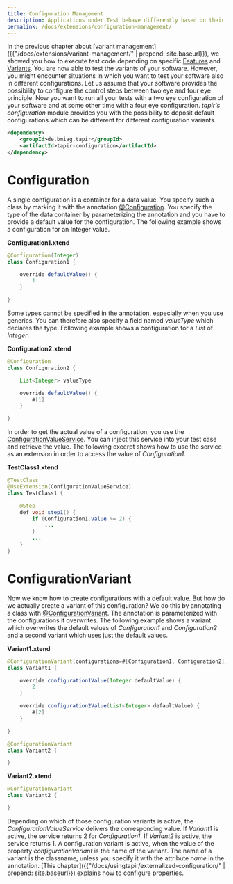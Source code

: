 ```yaml
---
title: Configuration Management
description: Applications under Test behave differently based on their configuration. With this module your tests are ware of these variations.
permalink: /docs/extensions/configuration-management/
---
```


In the previous chapter about [variant management]({{"/docs/extensions/variant-management/" | prepend: site.baseurl}}),
we showed you how to execute test code depending on specific
[Features](https://psbm-mvnrepo-p.intranet.kiel.bmiag.de/tapir/latest/apidocs/de/bmiag/tapir/variant/feature/Feature.html)
and
[Variants](https://psbm-mvnrepo-p.intranet.kiel.bmiag.de/nexus/content/sites/site/tapir/2.0.0-SNAPSHOT/apidocs/de/bmiag/tapir/variant/annotation/variant/Variant.html).
You are now able to test the variants of your software. However, you
might encounter situations in which you want to test your software also
in different configurations. Let us assume that your software provides
the possibility to configure the control steps between two eye and four
eye principle. Now you want to run all your tests with a two eye
configuration of your software and at some other time with a four eye
configuration. <i>tapir's</i> *configuration* module provides you with the
possibility to deposit default configurations which can be different for
different configuration variants.

``` xml
<dependency>
    <groupId>de.bmiag.tapir</groupId>
    <artifactId>tapir-configuration</artifactId>
</dependency>
```

# Configuration

A single configuration is a container for a data value. You specify such
a class by marking it with the annotation
[@Configuration](https://psbm-mvnrepo-p.intranet.kiel.bmiag.de/tapir/latest/apidocs/de/bmiag/tapir/configuration/annotation/configuration/Configuration.html).
You specify the type of the data container by parameterizing the
annotation and you have to provide a default value for the
configuration. The following example shows a configuration for an
Integer value.

**Configuration1.xtend**

``` java
@Configuration(Integer)
class Configuration1 {

    override defaultValue() {
        1
    }

}
```

Some types cannot be specified in the annotation, especially when you
use generics. You can therefore also specify a field named
*valueType* which declares the type. Following example shows a
configuration for a *List* of *Integer*.

**Configuration2.xtend**

``` java
@Configuration
class Configuration2 {

    List<Integer> valueType

    override defaultValue() {
        #[1]
    }  

}
```

In order to get the actual value of a configuration, you use the
[ConfigurationValueService](https://psbm-mvnrepo-p.intranet.kiel.bmiag.de/tapir/latest/apidocs/de/bmiag/tapir/configuration/service/ConfigurationValueService.html).
You can inject this service into your test case and retrieve the value.
The following excerpt shows how to use the service as an extension in
order to access the value of *Configuration1*.

**TestClass1.xtend**

``` java
@TestClass
@UseExtension(ConfigurationValueService)
class TestClass1 {

    @Step
    def void step1() {
        if (Configuration1.value >= 2) {
            ...
        }
        ...
    }
}
```

# ConfigurationVariant

Now we know how to create configurations with a default value. But how
do we actually create a variant of this configuration? We do this by
annotating a class with
[@ConfigurationVariant](https://psbm-mvnrepo-p.intranet.kiel.bmiag.de/tapir/latest/apidocs/de/bmiag/tapir/configuration/annotation/variant/ConfigurationVariant.html).
The annotation is parameterized with the configurations it overwrites.
The following example shows a variant which overwrites the default
values of *Configuration1* and *Configuration2* and a second variant
which uses just the default values.

**Variant1.xtend**

``` java
@ConfigurationVariant(configurations=#[Configuration1, Configuration2])
class Variant1 {

    override configuration1Value(Integer defaultValue) {
        2
    }      

    override configuration2Value(List<Integer> defaultValue) {
        #[2]
    }

}

@ConfigurationVariant
class Variant2 {

}
```

**Variant2.xtend**

``` java
@ConfigurationVariant
class Variant2 {

}
```

Depending on which of those configuration variants is active, the
*ConfigurationValueService* delivers the corresponding value. If
*Variant1* is active, the service returns 2 for *Configuration1*. If
*Variant2* is active, the service returns 1. A configuration variant is
active, when the value of the property *configurationVariant* is the
name of the variant. The name of a variant is the classname, unless you
specify it with the attribute *name* in the annotation. [This
chapter]({{"/docs/usingtapir/externalized-configuration/" | prepend: site.baseurl}}) explains how to configure
properties.

 
